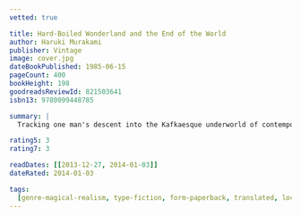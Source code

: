 ```yaml
---
vetted: true

title: Hard-Boiled Wonderland and the End of the World
author: Haruki Murakami
publisher: Vintage
image: cover.jpg
dateBookPublished: 1985-06-15
pageCount: 400
bookHeight: 198
goodreadsReviewId: 821503641
isbn13: 9780099448785

summary: |
  Tracking one man's descent into the Kafkaesque underworld of contemporary Tokyo, Murakami unites East and West, tragedy and farce, compassion and detachment, slang and philosophy.

rating5: 3
rating7: 3

readDates: [[2013-12-27, 2014-01-03]]
dateRated: 2014-01-03

tags:
  [genre-magical-realism, type-fiction, form-paperback, translated, loc-japan]
---
```

